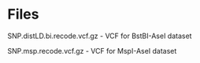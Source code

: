 # Files #
  SNP.distLD.bi.recode.vcf.gz - VCF for BstBI-AseI dataset
  
  SNP.msp.recode.vcf.gz - VCF for MspI-AseI dataset
  
